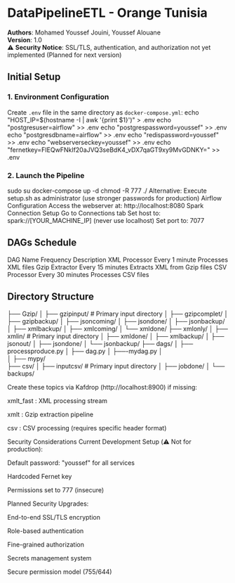 # DataPipelineETL - Orange Tunisia

**Authors**: Mohamed Youssef Jouini, Youssef Alouane  
**Version**: 1.0  
⚠️ **Security Notice**: SSL/TLS, authentication, and authorization not yet implemented (Planned for next version)

## Initial Setup

### 1. Environment Configuration

Create `.env` file in the same directory as `docker-compose.yml`:
echo "HOST_IP=$(hostname -I | awk '{print $1}')" > .env
echo "postgresuser=airflow" >> .env
echo "postgrespassword=youssef" >> .env
echo "postgresdbname=airflow" >> .env
echo "redispassword=youssef" >> .env
echo "webserverseckey=youssef" >> .env
echo "fernetkey=FIEQwFNkIf20aJVQ3seBdK4_vDX7qaGT9xy9MvGDNKY=" >> .env

### 2. Launch the Pipeline

sudo su
docker-compose up -d
chmod -R 777 ./
Alternative: Execute setup.sh as administrator (use stronger passwords for production)
Airflow Configuration
Access the webserver at: http://localhost:8080
Spark Connection Setup
Go to Connections tab
Set host to: spark://[YOUR_MACHINE_IP] (never use localhost)
Set port to: 7077

## DAGs Schedule

DAG Name	Frequency	Description
XML Processor	Every 1 minute	Processes XML files
Gzip Extractor	Every 15 minutes	Extracts XML from Gzip files
CSV Processor	Every 30 minutes	Processes CSV files

## Directory Structure




├── Gzip/
│   ├── gzipinput/    # Primary input directory
│   ├── gzipcomplet/
│   ├── gzipbackup/
│   ├── jsoncoming/
│   ├── jsondone/
│   ├── jsonbackup/
│   ├── xmlbackup/
│   ├── xmlcoming/
│   └── xmldone/
├── xmlonly/
│   ├── xmlin/        # Primary input directory
│   ├── xmldone/
│   ├── xmlbackup/
│   ├── jsonout/
│   ├── jsondone/
│   └── jsonbackup/
├── dags/
│   ├── processproduce.py
│   ├── dag.py
│   ├──-mydag.py
│   
│ 
├── mypy/            
├── csv/
│   ├── inputcsv/     # Primary input directory
│   ├── jobdone/
│   └── backups/



Create these topics via Kafdrop (http://localhost:8900) if missing:

xmlt_fast : XML processing stream

xmlt : Gzip extraction pipeline

csv : CSV processing (requires specific header format)

Security Considerations
Current Development Setup (⚠️ Not for production):

Default password: "youssef" for all services

Hardcoded Fernet key

Permissions set to 777 (insecure)

Planned Security Upgrades:

End-to-end SSL/TLS encryption

Role-based authentication

Fine-grained authorization

Secrets management system

Secure permission model (755/644)
